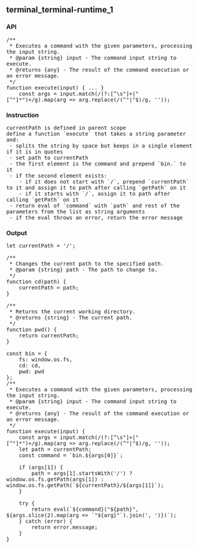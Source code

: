 ## terminal_terminal-runtime_1
### API
<pre style='text-wrap: wrap'>/**
 * Executes a command with the given parameters, processing the input string.
 * @param {string} input - The command input string to execute.
 * @returns {any} - The result of the command execution or an error message.
 */
function execute(input) { ... }
    const args = input.match(/(?:[^\s"]+|"[^"]*")+/g).map(arg => arg.replace(/(^"|"$)/g, ''));
</pre>
### Instruction
<pre style='text-wrap: wrap'>currentPath is defined in parent scope
define a function `execute` that takes a string parameter and:
 - splits the string by space but keeps in a single element if it is in quotes
 - set path to currentPath
 - the first element is the command and prepend `bin.` to it
 - if the second element exists:
    - if it does not start with `/`, prepend `currentPath` to it and assign it to path after calling `getPath` on it
    - if it starts with `/`, assign it to path after calling `getPath` on it
 - return eval of `command` with `path` and rest of the parameters from the list as string arguments
 - if the eval throws an error, return the error message</pre>
### Output
<pre style='text-wrap: wrap'>let currentPath = '/';

/**
 * Changes the current path to the specified path.
 * @param {string} path - The path to change to.
 */
function cd(path) {
    currentPath = path;
}

/**
 * Returns the current working directory.
 * @returns {string} - The current path.
 */
function pwd() {
    return currentPath;
}

const bin = {
    fs: window.os.fs,
    cd: cd,
    pwd: pwd
};
/**
 * Executes a command with the given parameters, processing the input string.
 * @param {string} input - The command input string to execute.
 * @returns {any} - The result of the command execution or an error message.
 */
function execute(input) {
    const args = input.match(/(?:[^\s"]+|"[^"]*")+/g).map(arg => arg.replace(/(^"|"$)/g, ''));
    let path = currentPath;
    const command = `bin.${args[0]}`;
    
    if (args[1]) {
        path = args[1].startsWith('/') ? window.os.fs.getPath(args[1]) : window.os.fs.getPath(`${currentPath}/${args[1]}`);
    }
    
    try {
        return eval(`${command}("${path}", ${args.slice(2).map(arg => `"${arg}"`).join(', ')})`);
    } catch (error) {
        return error.message;
    }
}
</pre>

